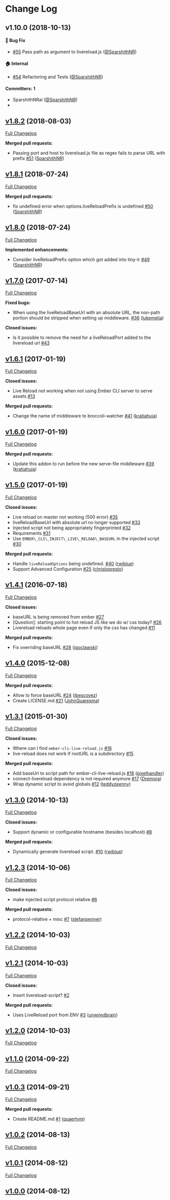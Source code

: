 # Change Log

## v1.10.0 (2018-10-13)

#### :bug: Bug Fix
* [#55](https://github.com/ember-cli/ember-cli-inject-live-reload/pull/55) Pass path as argument to livereload.js ([@SparshithNR](https://github.com/SparshithNR))

#### :house: Internal
* [#54](https://github.com/ember-cli/ember-cli-inject-live-reload/pull/54) Refactoring and Tests ([@SparshithNR](https://github.com/SparshithNR))

#### Committers: 1
- SparshithNRai ([@SparshithNR](https://github.com/SparshithNR))
-
## [v1.8.2](https://github.com/ember-cli/ember-cli-inject-live-reload/tree/v1.8.2) (2018-08-03)
[Full Changelog](https://github.com/ember-cli/ember-cli-inject-live-reload/compare/v1.8.1...v1.8.2)

**Merged pull requests:**

- Passing port and host to livereload.js file as regex fails to parse URL with prefix [\#51](https://github.com/ember-cli/ember-cli-inject-live-reload/pull/51) ([SparshithNR](https://github.com/SparshithNR))

## [v1.8.1](https://github.com/ember-cli/ember-cli-inject-live-reload/tree/v1.8.1) (2018-07-24)
[Full Changelog](https://github.com/ember-cli/ember-cli-inject-live-reload/compare/v1.8.0...v1.8.1)

**Merged pull requests:**

- fix undefined error when options.liveReloadPrefix is undefined [\#50](https://github.com/ember-cli/ember-cli-inject-live-reload/pull/50) ([SparshithNR](https://github.com/SparshithNR))

## [v1.8.0](https://github.com/ember-cli/ember-cli-inject-live-reload/tree/v1.8.0) (2018-07-24)
[Full Changelog](https://github.com/ember-cli/ember-cli-inject-live-reload/compare/v1.7.0...v1.8.0)

**Implemented enhancements:**

- Consider liveReloadPrefix option which got added into tiny-lr [\#49](https://github.com/ember-cli/ember-cli-inject-live-reload/pull/49) ([SparshithNR](https://github.com/SparshithNR))

## [v1.7.0](https://github.com/ember-cli/ember-cli-inject-live-reload/tree/v1.7.0) (2017-07-14)
[Full Changelog](https://github.com/ember-cli/ember-cli-inject-live-reload/compare/v1.6.1...v1.7.0)

**Fixed bugs:**

- When using the liveReloadBaseUrl with an absolute URL, the non-path portion should be stripped when setting up middleware. [\#36](https://github.com/ember-cli/ember-cli-inject-live-reload/pull/36) ([lukemelia](https://github.com/lukemelia))

**Closed issues:**

- Is it possible to remove the need for a liveReloadPort added to the livereload url [\#43](https://github.com/ember-cli/ember-cli-inject-live-reload/issues/43)

## [v1.6.1](https://github.com/ember-cli/ember-cli-inject-live-reload/tree/v1.6.1) (2017-01-19)
[Full Changelog](https://github.com/ember-cli/ember-cli-inject-live-reload/compare/v1.6.0...v1.6.1)

**Closed issues:**

- Live Reload not working when not using Ember CLI server to serve assets [\#13](https://github.com/ember-cli/ember-cli-inject-live-reload/issues/13)

**Merged pull requests:**

- Change the name of middleware to broccoli-watcher [\#41](https://github.com/ember-cli/ember-cli-inject-live-reload/pull/41) ([kratiahuja](https://github.com/kratiahuja))

## [v1.6.0](https://github.com/ember-cli/ember-cli-inject-live-reload/tree/v1.6.0) (2017-01-19)
[Full Changelog](https://github.com/ember-cli/ember-cli-inject-live-reload/compare/v1.5.0...v1.6.0)

**Merged pull requests:**

- Update this addon to run before the new serve-file middleware [\#39](https://github.com/ember-cli/ember-cli-inject-live-reload/pull/39) ([kratiahuja](https://github.com/kratiahuja))

## [v1.5.0](https://github.com/ember-cli/ember-cli-inject-live-reload/tree/v1.5.0) (2017-01-19)
[Full Changelog](https://github.com/ember-cli/ember-cli-inject-live-reload/compare/v1.4.1...v1.5.0)

**Closed issues:**

- Live reload on master not working \(500 error\) [\#35](https://github.com/ember-cli/ember-cli-inject-live-reload/issues/35)
- liveReloadBaseUrl with absolute url no longer supported [\#33](https://github.com/ember-cli/ember-cli-inject-live-reload/issues/33)
- Injected script not being appropriately fingerprinted [\#32](https://github.com/ember-cli/ember-cli-inject-live-reload/issues/32)
- Requirements [\#31](https://github.com/ember-cli/ember-cli-inject-live-reload/issues/31)
- Use `EMBER\_CLI\_INJECT\_LIVE\_RELOAD\_BASEURL` in the injected script  [\#30](https://github.com/ember-cli/ember-cli-inject-live-reload/issues/30)

**Merged pull requests:**

- Handle `liveReloadOptions` being undefined. [\#40](https://github.com/ember-cli/ember-cli-inject-live-reload/pull/40) ([rwjblue](https://github.com/rwjblue))
- Support Advanced Configuration [\#25](https://github.com/ember-cli/ember-cli-inject-live-reload/pull/25) ([chrislopresto](https://github.com/chrislopresto))

## [v1.4.1](https://github.com/ember-cli/ember-cli-inject-live-reload/tree/v1.4.1) (2016-07-18)
[Full Changelog](https://github.com/ember-cli/ember-cli-inject-live-reload/compare/v1.4.0...v1.4.1)

**Closed issues:**

- baseURL is being removed from ember [\#27](https://github.com/ember-cli/ember-cli-inject-live-reload/issues/27)
- \[Question\]: starting point to hot reload JS like we do w/ css today? [\#26](https://github.com/ember-cli/ember-cli-inject-live-reload/issues/26)
- Livereload reloads whole page even if only the css has changed [\#11](https://github.com/ember-cli/ember-cli-inject-live-reload/issues/11)

**Merged pull requests:**

- Fix overriding baseURL [\#28](https://github.com/ember-cli/ember-cli-inject-live-reload/pull/28) ([jgoclawski](https://github.com/jgoclawski))

## [v1.4.0](https://github.com/ember-cli/ember-cli-inject-live-reload/tree/v1.4.0) (2015-12-08)
[Full Changelog](https://github.com/ember-cli/ember-cli-inject-live-reload/compare/v1.3.1...v1.4.0)

**Merged pull requests:**

- Allow to force baseURL [\#24](https://github.com/ember-cli/ember-cli-inject-live-reload/pull/24) ([jbescoyez](https://github.com/jbescoyez))
- Create LICENSE.md [\#21](https://github.com/ember-cli/ember-cli-inject-live-reload/pull/21) ([JohnQuaresma](https://github.com/JohnQuaresma))

## [v1.3.1](https://github.com/ember-cli/ember-cli-inject-live-reload/tree/v1.3.1) (2015-01-30)
[Full Changelog](https://github.com/ember-cli/ember-cli-inject-live-reload/compare/v1.3.0...v1.3.1)

**Closed issues:**

- Where can I find `ember-cli-live-reload.js`  [\#16](https://github.com/ember-cli/ember-cli-inject-live-reload/issues/16)
- live-reload does not work if rootURL is a subdirectory [\#15](https://github.com/ember-cli/ember-cli-inject-live-reload/issues/15)

**Merged pull requests:**

- Add baseUrl to script path for ember-cli-live-reload.js [\#18](https://github.com/ember-cli/ember-cli-inject-live-reload/pull/18) ([pixelhandler](https://github.com/pixelhandler))
- connect-livereload dependency is not required anymore [\#17](https://github.com/ember-cli/ember-cli-inject-live-reload/pull/17) ([Dremora](https://github.com/Dremora))
- Wrap dynamic script to avoid globals [\#12](https://github.com/ember-cli/ember-cli-inject-live-reload/pull/12) ([teddyzeenny](https://github.com/teddyzeenny))

## [v1.3.0](https://github.com/ember-cli/ember-cli-inject-live-reload/tree/v1.3.0) (2014-10-13)
[Full Changelog](https://github.com/ember-cli/ember-cli-inject-live-reload/compare/v1.2.3...v1.3.0)

**Closed issues:**

- Support dynamic or configurable hostname \(besides localhost\) [\#8](https://github.com/ember-cli/ember-cli-inject-live-reload/issues/8)

**Merged pull requests:**

- Dynamically generate livereload script. [\#10](https://github.com/ember-cli/ember-cli-inject-live-reload/pull/10) ([rwjblue](https://github.com/rwjblue))

## [v1.2.3](https://github.com/ember-cli/ember-cli-inject-live-reload/tree/v1.2.3) (2014-10-06)
[Full Changelog](https://github.com/ember-cli/ember-cli-inject-live-reload/compare/v1.2.2...v1.2.3)

**Closed issues:**

- make injected script protocol relative [\#6](https://github.com/ember-cli/ember-cli-inject-live-reload/issues/6)

**Merged pull requests:**

- protocol-relative + misc [\#7](https://github.com/ember-cli/ember-cli-inject-live-reload/pull/7) ([stefanpenner](https://github.com/stefanpenner))

## [v1.2.2](https://github.com/ember-cli/ember-cli-inject-live-reload/tree/v1.2.2) (2014-10-03)
[Full Changelog](https://github.com/ember-cli/ember-cli-inject-live-reload/compare/v1.2.1...v1.2.2)

## [v1.2.1](https://github.com/ember-cli/ember-cli-inject-live-reload/tree/v1.2.1) (2014-10-03)
[Full Changelog](https://github.com/ember-cli/ember-cli-inject-live-reload/compare/v1.2.0...v1.2.1)

**Closed issues:**

- Insert livereload-script? [\#2](https://github.com/ember-cli/ember-cli-inject-live-reload/issues/2)

**Merged pull requests:**

- Uses LiveReload port from ENV [\#3](https://github.com/ember-cli/ember-cli-inject-live-reload/pull/3) ([unwiredbrain](https://github.com/unwiredbrain))

## [v1.2.0](https://github.com/ember-cli/ember-cli-inject-live-reload/tree/v1.2.0) (2014-10-03)
[Full Changelog](https://github.com/ember-cli/ember-cli-inject-live-reload/compare/v1.1.0...v1.2.0)

## [v1.1.0](https://github.com/ember-cli/ember-cli-inject-live-reload/tree/v1.1.0) (2014-09-22)
[Full Changelog](https://github.com/ember-cli/ember-cli-inject-live-reload/compare/v1.0.3...v1.1.0)

## [v1.0.3](https://github.com/ember-cli/ember-cli-inject-live-reload/tree/v1.0.3) (2014-09-21)
[Full Changelog](https://github.com/ember-cli/ember-cli-inject-live-reload/compare/v1.0.2...v1.0.3)

**Merged pull requests:**

- Create README.md [\#1](https://github.com/ember-cli/ember-cli-inject-live-reload/pull/1) ([quaertym](https://github.com/quaertym))

## [v1.0.2](https://github.com/ember-cli/ember-cli-inject-live-reload/tree/v1.0.2) (2014-08-13)
[Full Changelog](https://github.com/ember-cli/ember-cli-inject-live-reload/compare/v1.0.1...v1.0.2)

## [v1.0.1](https://github.com/ember-cli/ember-cli-inject-live-reload/tree/v1.0.1) (2014-08-12)
[Full Changelog](https://github.com/ember-cli/ember-cli-inject-live-reload/compare/v1.0.0...v1.0.1)

## [v1.0.0](https://github.com/ember-cli/ember-cli-inject-live-reload/tree/v1.0.0) (2014-08-12)
